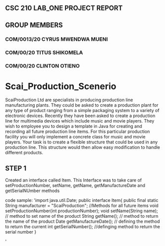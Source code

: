  ## CSC 210 LAB_ONE PROJECT REPORT
 
 

 ## GROUP MEMBERS
 ### COM/0013/20 CYRUS MWENDWA MUENI
 ### COM/00/20   TITUS SHIKOMELA
 ### COM/00/20   CLINTON OTIENO


 

# Scai_Production_Scenerio
ScaiProduction Ltd are specialists in producing production line manufacturing plants. They could be asked to create a production plant for any type of product ranging from a simple packaging system to a variety of electronic devices. Recently they have been asked to create a production line for multimedia devices which include music and movie players. They wish to employee you to design a template in Java for creating and recording all future production line items. For this particular production facility you will only implement a concrete class for music and movie players. Your task is to create a flexible structure that could be used in any production line. This structure would then allow easy modification to handle different products.

## STEP 1
Created an interface called Item. This Interface was to take care of setProductionNumber, setName, getName, getManufactureDate and getSerialNUmber methods

code sample:
'import java.util.Date;
public interface Item{
public final static String manufacturer = "ScaiProduction";
//Methods for all future items
void setProductionNumber(int productionNumber);
void setName(String name);
// method to set name of the product
String getName();
 // method to return the name of the product
Date getManufactureDate(); 
// defining the method to return the current
int getSerialNumber();
//definging method to  return the serial number
}

'

 
